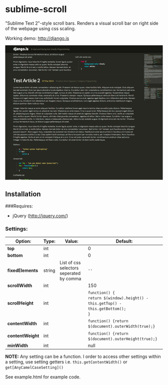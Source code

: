 sublime-scroll
====================

"Sublime Text 2"-style scroll bars. Renders a visual scroll bar on right side of the webpage using css scaling.

Working demo: http://django.is

![django.is screenshot](docs/django.is.png)

## Installation

###Requires:

* jQuery (http://jquery.com/)

### Settings:
Option:            | Type:  | Value: | Default:
------------------ | ------ | ------ | --------
__top__            | int    |        | 0
__bottom__         | int    |        | 0
__fixedElements__  | string | List of css selectors seperated by comma | `''`
__scrollWidth__    | int    |        | 150
__scrollHeight__   | int    |        | `function() {`<br>`return $(window).height() - this.getTop() - this.getBottom();`<br>`}`
__contentWidth__   | int    |        | `function() {return $(document).outerWidth(true);}`
__contentWeight__  | int    |        | `function() {return $(document).outerHeight(true);}`
__minWidth__       | int    |        | null

__NOTE:__ Any setting can be a function. I order to access other settings within a setting, use setting getters i.e. `this.getContentWidth()` or `get[AnyCamelCaseSetting]()`


See example.html for example code.
